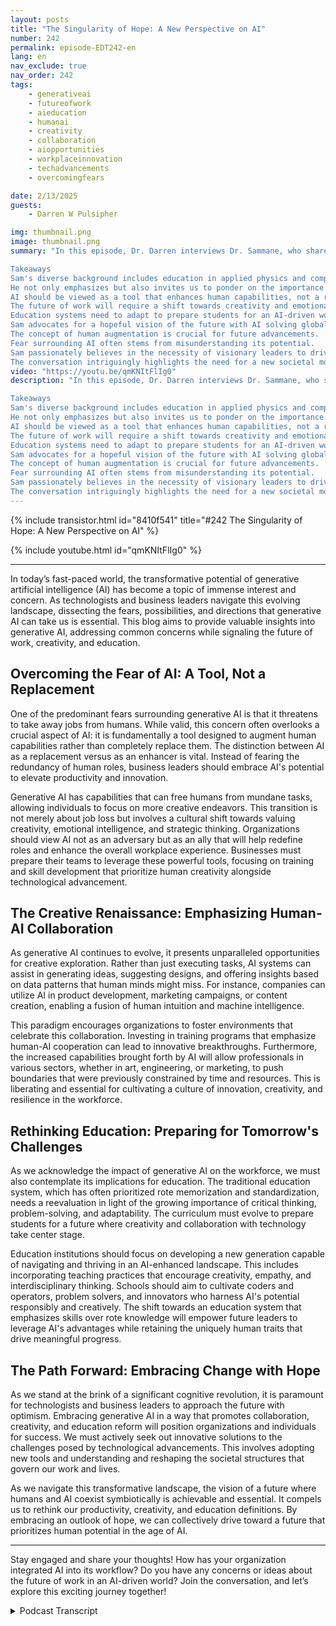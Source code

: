 ```yaml
---
layout: posts
title: "The Singularity of Hope: A New Perspective on AI"
number: 242
permalink: episode-EDT242-en
lang: en
nav_exclude: true
nav_order: 242
tags:
    - generativeai
    - futureofwork
    - aieducation
    - humanai
    - creativity
    - collaboration
    - aiopportunities
    - workplaceinnovation
    - techadvancements
    - overcomingfears

date: 2/13/2025
guests:
    - Darren W Pulsipher

img: thumbnail.png
image: thumbnail.png
summary: "In this episode, Dr. Darren interviews Dr. Sammane, who shares his journey from a diverse educational background in physics and computer engineering to becoming a successful entrepreneur in AI and lab testing. He discusses the motivations behind his book, 'The Singularity of Hope,' emphasizing the importance of addressing societal questions about AI rather than succumbing to fear. The dialogue explores the potential of AI to augment human capabilities, the need for a radical shift in education, and the vision for a future where technology solves pressing global issues. Ultimately, the conversation advocates for a hopeful perspective on the future of humanity in the age of AI.

Takeaways
Sam's diverse background includes education in applied physics and computer engineering.
He not only emphasizes but also invites us to ponder on the importance of asking the right questions about AI.
AI should be viewed as a tool that enhances human capabilities, not a replacement.
The future of work will require a shift towards creativity and emotional intelligence.
Education systems need to adapt to prepare students for an AI-driven world.
Sam advocates for a hopeful vision of the future with AI solving global challenges.
The concept of human augmentation is crucial for future advancements.
Fear surrounding AI often stems from misunderstanding its potential.
Sam passionately believes in the necessity of visionary leaders to drive change, inspiring us to be hopeful about the future.
The conversation intriguingly highlights the need for a new societal model in the age of AI, inviting us to be open-minded about the changes ahead."
video: "https://youtu.be/qmKNItFlIg0"
description: "In this episode, Dr. Darren interviews Dr. Sammane, who shares his journey from a diverse educational background in physics and computer engineering to becoming a successful entrepreneur in AI and lab testing. He discusses the motivations behind his book, 'The Singularity of Hope,' emphasizing the importance of addressing societal questions about AI rather than succumbing to fear. The dialogue explores the potential of AI to augment human capabilities, the need for a radical shift in education, and the vision for a future where technology solves pressing global issues. Ultimately, the conversation advocates for a hopeful perspective on the future of humanity in the age of AI.

Takeaways
Sam's diverse background includes education in applied physics and computer engineering.
He not only emphasizes but also invites us to ponder on the importance of asking the right questions about AI.
AI should be viewed as a tool that enhances human capabilities, not a replacement.
The future of work will require a shift towards creativity and emotional intelligence.
Education systems need to adapt to prepare students for an AI-driven world.
Sam advocates for a hopeful vision of the future with AI solving global challenges.
The concept of human augmentation is crucial for future advancements.
Fear surrounding AI often stems from misunderstanding its potential.
Sam passionately believes in the necessity of visionary leaders to drive change, inspiring us to be hopeful about the future.
The conversation intriguingly highlights the need for a new societal model in the age of AI, inviting us to be open-minded about the changes ahead."
---
```


<div>
{% include transistor.html id="8410f541" title="#242 The Singularity of Hope: A New Perspective on AI" %}

{% include youtube.html id="qmKNItFlIg0" %}
</div>

---

In today’s fast-paced world, the transformative potential of generative artificial intelligence (AI) has become a topic of immense interest and concern. As technologists and business leaders navigate this evolving landscape, dissecting the fears, possibilities, and directions that generative AI can take us is essential. This blog aims to provide valuable insights into generative AI, addressing common concerns while signaling the future of work, creativity, and education.

## Overcoming the Fear of AI: A Tool, Not a Replacement

One of the predominant fears surrounding generative AI is that it threatens to take away jobs from humans. While valid, this concern often overlooks a crucial aspect of AI: it is fundamentally a tool designed to augment human capabilities rather than completely replace them. The distinction between AI as a replacement versus as an enhancer is vital. Instead of fearing the redundancy of human roles, business leaders should embrace AI's potential to elevate productivity and innovation.

Generative AI has capabilities that can free humans from mundane tasks, allowing individuals to focus on more creative endeavors. This transition is not merely about job loss but involves a cultural shift towards valuing creativity, emotional intelligence, and strategic thinking. Organizations should view AI not as an adversary but as an ally that will help redefine roles and enhance the overall workplace experience. Businesses must prepare their teams to leverage these powerful tools, focusing on training and skill development that prioritize human creativity alongside technological advancement.

## The Creative Renaissance: Emphasizing Human-AI Collaboration

As generative AI continues to evolve, it presents unparalleled opportunities for creative exploration. Rather than just executing tasks, AI systems can assist in generating ideas, suggesting designs, and offering insights based on data patterns that human minds might miss. For instance, companies can utilize AI in product development, marketing campaigns, or content creation, enabling a fusion of human intuition and machine intelligence.

This paradigm encourages organizations to foster environments that celebrate this collaboration. Investing in training programs that emphasize human-AI cooperation can lead to innovative breakthroughs. Furthermore, the increased capabilities brought forth by AI will allow professionals in various sectors, whether in art, engineering, or marketing, to push boundaries that were previously constrained by time and resources. This is liberating and essential for cultivating a culture of innovation, creativity, and resilience in the workforce.

## Rethinking Education: Preparing for Tomorrow's Challenges

As we acknowledge the impact of generative AI on the workforce, we must also contemplate its implications for education. The traditional education system, which has often prioritized rote memorization and standardization, needs a reevaluation in light of the growing importance of critical thinking, problem-solving, and adaptability. The curriculum must evolve to prepare students for a future where creativity and collaboration with technology take center stage.

Education institutions should focus on developing a new generation capable of navigating and thriving in an AI-enhanced landscape. This includes incorporating teaching practices that encourage creativity, empathy, and interdisciplinary thinking. Schools should aim to cultivate coders and operators, problem solvers, and innovators who harness AI's potential responsibly and creatively. The shift towards an education system that emphasizes skills over rote knowledge will empower future leaders to leverage AI's advantages while retaining the uniquely human traits that drive meaningful progress.

## The Path Forward: Embracing Change with Hope

As we stand at the brink of a significant cognitive revolution, it is paramount for technologists and business leaders to approach the future with optimism. Embracing generative AI in a way that promotes collaboration, creativity, and education reform will position organizations and individuals for success. We must actively seek out innovative solutions to the challenges posed by technological advancements. This involves adopting new tools and understanding and reshaping the societal structures that govern our work and lives.

As we navigate this transformative landscape, the vision of a future where humans and AI coexist symbiotically is achievable and essential. It compels us to rethink our productivity, creativity, and education definitions. By embracing an outlook of hope, we can collectively drive toward a future that prioritizes human potential in the age of AI.

---

Stay engaged and share your thoughts! How has your organization integrated AI into its workflow? Do you have any concerns or ideas about the future of work in an AI-driven world? Join the conversation, and let’s explore this exciting journey together!



<details>
<summary> Podcast Transcript </summary>

<p></p>

</details>
